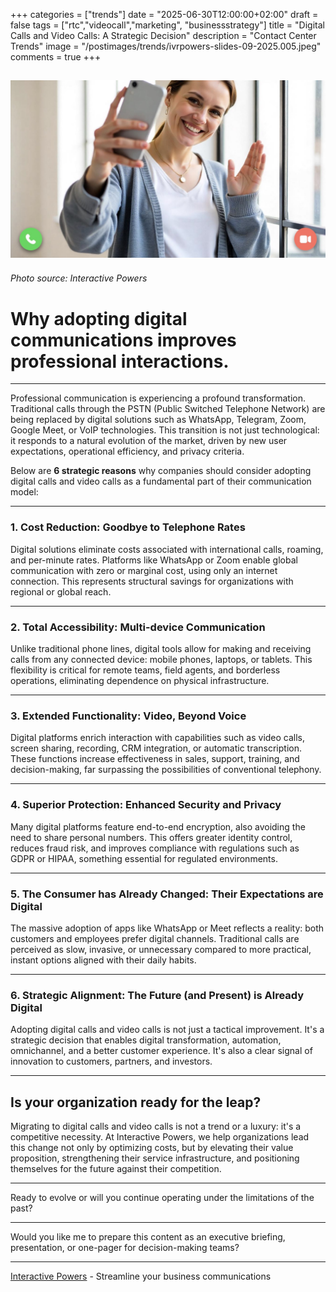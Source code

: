 +++
categories = ["trends"]
date = "2025-06-30T12:00:00+02:00"
draft = false
tags = ["rtc","videocall","marketing", "businessstrategy"]
title = "Digital Calls and Video Calls: A Strategic Decision"
description = "Contact Center Trends"
image = "/postimages/trends/ivrpowers-slides-09-2025.005.jpeg"
comments = true
+++

![Digital Calls and Video Calls](/postimages/trends/ivrpowers-slides-09-2025.005.jpeg)
------------
###### Photo source: Interactive Powers

# Why adopting digital communications improves professional interactions.
---

Professional communication is experiencing a profound transformation. Traditional calls through the PSTN (Public Switched Telephone Network) are being replaced by digital solutions such as WhatsApp, Telegram, Zoom, Google Meet, or VoIP technologies. This transition is not just technological: it responds to a natural evolution of the market, driven by new user expectations, operational efficiency, and privacy criteria.

Below are **6 strategic reasons** why companies should consider adopting digital calls and video calls as a fundamental part of their communication model:

---

### **1. Cost Reduction: Goodbye to Telephone Rates**

Digital solutions eliminate costs associated with international calls, roaming, and per-minute rates. Platforms like WhatsApp or Zoom enable global communication with zero or marginal cost, using only an internet connection. This represents structural savings for organizations with regional or global reach.

---

### **2. Total Accessibility: Multi-device Communication**

Unlike traditional phone lines, digital tools allow for making and receiving calls from any connected device: mobile phones, laptops, or tablets. This flexibility is critical for remote teams, field agents, and borderless operations, eliminating dependence on physical infrastructure.

---

### **3. Extended Functionality: Video, Beyond Voice**

Digital platforms enrich interaction with capabilities such as video calls, screen sharing, recording, CRM integration, or automatic transcription. These functions increase effectiveness in sales, support, training, and decision-making, far surpassing the possibilities of conventional telephony.

---

### **4. Superior Protection: Enhanced Security and Privacy**

Many digital platforms feature end-to-end encryption, also avoiding the need to share personal numbers. This offers greater identity control, reduces fraud risk, and improves compliance with regulations such as GDPR or HIPAA, something essential for regulated environments.

---

### **5. The Consumer has Already Changed: Their Expectations are Digital**

The massive adoption of apps like WhatsApp or Meet reflects a reality: both customers and employees prefer digital channels. Traditional calls are perceived as slow, invasive, or unnecessary compared to more practical, instant options aligned with their daily habits.

---

### **6. Strategic Alignment: The Future (and Present) is Already Digital**

Adopting digital calls and video calls is not just a tactical improvement. It's a strategic decision that enables digital transformation, automation, omnichannel, and a better customer experience. It's also a clear signal of innovation to customers, partners, and investors.

---

## **Is your organization ready for the leap?**

Migrating to digital calls and video calls is not a trend or a luxury: it's a competitive necessity. At Interactive Powers, we help organizations lead this change not only by optimizing costs, but by elevating their value proposition, strengthening their service infrastructure, and positioning themselves for the future against their competition.

---

Ready to evolve or will you continue operating under the limitations of the past?

---

Would you like me to prepare this content as an executive briefing, presentation, or one-pager for decision-making teams?

---
[Interactive Powers](http://www.ivrpowers.com/) - Streamline your business communications